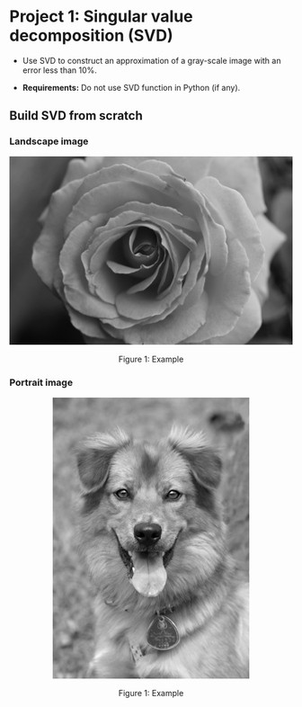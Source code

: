 # Project 1: Singular value decomposition (SVD)
- Use SVD to construct an approximation of a gray-scale image with an error less than 10%.

- **Requirements:** Do not use SVD function in Python (if any).

## Build SVD from scratch
### Landscape image
<div align="center">
    <img src="..//MAI_Project1_SVD/Data/flower.jpg">
    <p>Figure 1: Example</p>
</div>

### Portrait image
<div align="center">
    <img src="..//MAI_Project1_SVD/Data/dog.jpg">
    <p>Figure 1: Example</p>
</div>